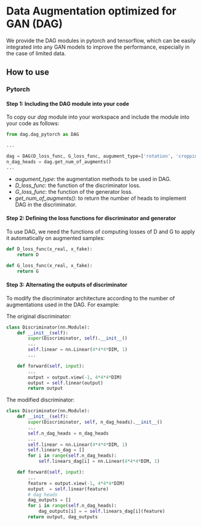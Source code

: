 # Data Augmentation optimized for GAN (DAG)

We provide the DAG modules in pytorch and tensorflow, which can be easily integrated into any GAN models to improve the performance, especially in the case of limited data.

## How to use

### Pytorch

#### Step 1: Including the DAG module into your code

To copy our *dag* module into your workspace and include the module into your code as follows:

```python
from dag.dag_pytorch as DAG

... 

dag = DAG(D_loss_func, G_loss_func, augument_type=['rotation', 'cropping'])
n_dag_heads = dag.get_num_of_augments()
...

```
- *augument_type*: the augmentation methods to be used in DAG.
- *D_loss_func*: the function of the discriminator loss.
- *G_loss_func*: the function of the generator loss.
- *get_num_of_augments()*: to return the number of heads to implement DAG in the discriminator.

#### Step 2: Defining the loss functions for discriminator and generator

To use DAG, we need the functions of computing losses of D and G to apply it automatically on augmented samples:

```python
def D_loss_func(x_real, x_fake):
    return D
```

```python
def G_loss_func(x_real, x_fake):
    return G
```

#### Step 3: Alternating the outputs of discriminator

To modify the discriminator architecture according to the number of augmentations used in the DAG. For example:

The original discriminator:

```python
class Discriminator(nn.Module):
    def __init__(self):
        super(Discriminator, self).__init__()
        ...
        self.linear = nn.Linear(4*4*4*DIM, 1)
        ...

    def forward(self, input):
        ...
        output = output.view(-1, 4*4*4*DIM)
        output = self.linear(output)
        return output
```

The modified discriminator:

```python
class Discriminator(nn.Module):
    def __init__(self):
        super(Discriminator, self, n_dag_heads).__init__()
        ...
        self.n_dag_heads = n_dag_heads
        ...
        self.linear = nn.Linear(4*4*4*DIM, 1)
        self.linears_dag = []
        for i in range(self.n_dag_heads):
            self.linears_dag[i] = nn.Linear(4*4*4*DIM, 1)

	def forward(self, input):
        ...
        feature = output.view(-1, 4*4*4*DIM)
	    output  = self.linear(feature)
	    # dag heads
	    dag_outputs = []
        for i in range(self.n_dag_heads):
            dag_outputs[i] = = self.linears_dag[i](feature)
        return output, dag_outputs
```


